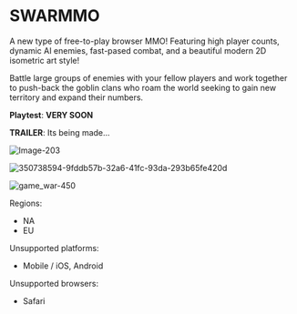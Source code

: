 # SWARMMO

A new type of free-to-play browser MMO! Featuring high player counts, dynamic AI enemies, fast-pased combat, and a beautiful modern 2D isometric art style!

Battle large groups of enemies with your fellow players and work together to push-back the goblin clans who roam the world seeking to gain new territory and expand their numbers. 



**Playtest**:  **VERY SOON**

**TRAILER**: Its being made...

![Image-203](https://github.com/user-attachments/assets/fcbaf0f7-1f41-4417-9237-0d75fe54ae62)

![350738594-9fddb57b-32a6-41fc-93da-293b65fe420d](https://github.com/user-attachments/assets/a3507447-25a7-49b8-bc02-9443b40e52d7)

![game_war-450](https://github.com/user-attachments/assets/c5808c1d-cd15-4869-881a-3f7f23b069bd)

Regions:

- NA 
- EU



Unsupported platforms:
- Mobile / iOS, Android

Unsupported browsers:
- Safari
